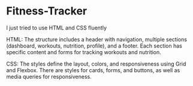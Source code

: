 # Fitness-Tracker
I just tried to use HTML and CSS fluently

HTML: The structure includes a header with navigation, multiple sections (dashboard, workouts, nutrition, profile), and a footer. Each section has specific content and forms for tracking workouts and nutrition.

CSS: The styles define the layout, colors, and responsiveness using Grid and Flexbox. There are styles for cards, forms, and buttons, as well as media queries for responsiveness.
